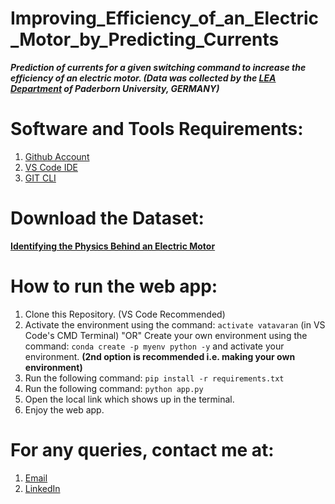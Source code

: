# Improving_Efficiency_of_an_Electric_Motor_by_Predicting_Currents

***Prediction of currents for a given switching command to increase the efficiency of an electric motor. (Data was collected by the [LEA Department](https://ei.uni-paderborn.de/en/lea/) of Paderborn University, GERMANY)***

# Software and Tools Requirements:
1. [Github Account](https://github.com/)
2. [VS Code IDE](https://code.visualstudio.com/)
3. [GIT CLI](https://git-scm.com/book/en/v2/Getting-Started-The-Command-Line)

# Download the Dataset:
**[Identifying the Physics Behind an Electric Motor](https://www.kaggle.com/datasets/26144bd349d71abbaff9959081b5e2a81aac06d0b591457eb210cb57de87c4ab?select=Dataset_Electric_Motor.csv)**

# How to run the web app:
1. Clone this Repository. (VS Code Recommended)
2. Activate the environment using the command: ```activate vatavaran``` (in VS Code's CMD Terminal) "OR" Create your own environment using the command: ```conda create -p myenv python -y``` and activate your environment. **(2nd option is recommended i.e. making your own environment)**
3. Run the following command: ```pip install -r requirements.txt```
4. Run the following command: ```python app.py```
5. Open the local link which shows up in the terminal.
6. Enjoy the web app.

# For any queries, contact me at:
1. [Email](anuragpacholi2000@gmail.com)
2. [LinkedIn](https://www.linkedin.com/in/anurag-pacholi)